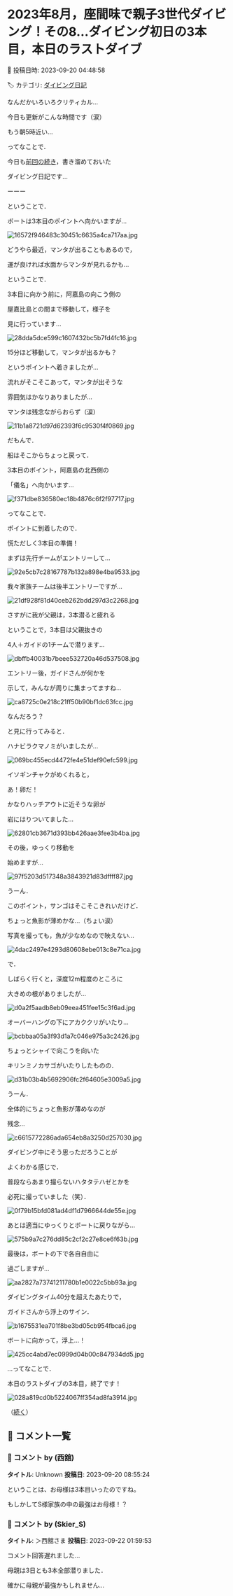 # 2023年8月，座間味で親子3世代ダイビング！その8…ダイビング初日の3本目，本日のラストダイブ

📅 投稿日時: 2023-09-20 04:48:58

🏷️ カテゴリ: [ダイビング日記](ce3a7a8d424d112fce83ee85c81a0e344.md)

なんだかいろいろクリティカル…


今日も更新がこんな時間です（涙）


もう朝5時近い…





ってなことで．


今日も[前回の続き](e571810dfa54648a8bb3ed05928f31ea8.md)，書き溜めておいた


ダイビング日記です…





ーーー


ということで．


ボートは3本目のポイントへ向かいますが…




![16572f946483c30451c6635a4ca717aa.jpg](images/16572f946483c30451c6635a4ca717aa.jpg)







どうやら最近，マンタが出ることもあるので，


運が良ければ水面からマンタが見れるかも…


ということで．


3本目に向かう前に，阿嘉島の向こう側の


屋嘉比島との間まで移動して，様子を


見に行っています…




![28dda5dce599c1607432bc5b7fd4fc16.jpg](images/28dda5dce599c1607432bc5b7fd4fc16.jpg)







15分ほど移動して，マンタが出るかも？


というポイントへ着きましたが…


流れがそこそこあって，マンタが出そうな


雰囲気はかなりありましたが…


マンタは残念ながらおらず（涙）




![11b1a8721d97d62393f6c9530f4f0869.jpg](images/11b1a8721d97d62393f6c9530f4f0869.jpg)







だもんで．


船はそこからちょっと戻って．


3本目のポイント，阿嘉島の北西側の


「儀名」へ向かいます…




![f371dbe836580ec18b4876c6f2f97717.jpg](images/f371dbe836580ec18b4876c6f2f97717.jpg)







ってなことで．


ポイントに到着したので．


慌ただしく3本目の準備！





まずは先行チームがエントリーして…




![92e5cb7c28167787b132a898e4ba9533.jpg](images/92e5cb7c28167787b132a898e4ba9533.jpg)







我々家族チームは後半エントリーですが…




![21df928f81d40ceb262bdd297d3c2268.jpg](images/21df928f81d40ceb262bdd297d3c2268.jpg)







さすがに我が父親は，3本潜ると疲れる


ということで，3本目は父親抜きの


4人＋ガイドの1チームで潜ります…




![dbffb40031b7beee532720a46d537508.jpg](images/dbffb40031b7beee532720a46d537508.jpg)







エントリー後，ガイドさんが何かを


示して，みんなが周りに集まってますね…




![ca8725c0e218c21ff50b90bf1dc63fcc.jpg](images/ca8725c0e218c21ff50b90bf1dc63fcc.jpg)







なんだろう？


と見に行ってみると．


ハナビラクマノミがいましたが…




![069bc455ecd4472fe4e51def90efc599.jpg](images/069bc455ecd4472fe4e51def90efc599.jpg)







イソギンチャクがめくれると，


あ！卵だ！


かなりハッチアウトに近そうな卵が


岩にはりついてました…




![62801cb3671d393bb426aae3fee3b4ba.jpg](images/62801cb3671d393bb426aae3fee3b4ba.jpg)







その後，ゆっくり移動を


始めますが…




![97f5203d517348a3843921d83dffff87.jpg](images/97f5203d517348a3843921d83dffff87.jpg)







うーん．


このポイント，サンゴはそこそこきれいだけど．


ちょっと魚影が薄めかな…（ちょい涙）


写真を撮っても，魚が少なめなので映えない…




![4dac2497e4293d80608ebe013c8e71ca.jpg](images/4dac2497e4293d80608ebe013c8e71ca.jpg)







で．


しばらく行くと，深度12m程度のところに


大きめの根がありましたが…




![d0a2f5aadb8eb09eea451fee15c3f6ad.jpg](images/d0a2f5aadb8eb09eea451fee15c3f6ad.jpg)







オーバーハングの下にアカククリがいたり…




![bcbbaa05a3f93d1a7c046e975a3c2426.jpg](images/bcbbaa05a3f93d1a7c046e975a3c2426.jpg)







ちょっとシャイで向こうを向いた


キリンミノカサゴがいたりしたものの．




![d31b03b4b5692906fc2f64605e3009a5.jpg](images/d31b03b4b5692906fc2f64605e3009a5.jpg)







うーん．


全体的にちょっと魚影が薄めなのが


残念…




![c6615772286ada654eb8a3250d257030.jpg](images/c6615772286ada654eb8a3250d257030.jpg)







ダイビング中にそう思っただろうことが


よくわかる感じで．


普段ならあまり撮らないハタタテハゼとかを


必死に撮っていました（笑）．




![0f79b15bfd081ad4df1d7966644de55e.jpg](images/0f79b15bfd081ad4df1d7966644de55e.jpg)







あとは適当にゆっくりとボートに戻りながら…




![575b9a7c276dd85c2cf2c27e8ce6f63b.jpg](images/575b9a7c276dd85c2cf2c27e8ce6f63b.jpg)







最後は，ボートの下で各自自由に


過ごしますが…




![aa2827a73741211780b1e0022c5bb93a.jpg](images/aa2827a73741211780b1e0022c5bb93a.jpg)







ダイビングタイム40分を超えたあたりで，


ガイドさんから浮上のサイン．




![b1675531ea701f8be3bd05cb954fbca6.jpg](images/b1675531ea701f8be3bd05cb954fbca6.jpg)







ボートに向かって，浮上…！




![425cc4abd7ec0999d04b00c847934dd5.jpg](images/425cc4abd7ec0999d04b00c847934dd5.jpg)







…ってなことで．


本日のラストダイブの3本目，終了です！




![028a819cd0b5224067ff354ad8fa3914.jpg](images/028a819cd0b5224067ff354ad8fa3914.jpg)







（[続く](eb5e1deaa2eddc1b288fed21a41697c6f.md)）

## 💬 コメント一覧

### 💬 コメント by (西舘)
**タイトル**: Unknown
**投稿日**: 2023-09-20 08:55:24

ということは、お母様は3本目いったのですね。

もしかしてS様家族の中の最強はお母様！？

### 💬 コメント by (Skier_S)
**タイトル**: ＞西舘さま
**投稿日**: 2023-09-22 01:59:53

コメント回答遅れました…

母親は3日とも3本全部潜りました．

確かに母親が最強かもしれません…

